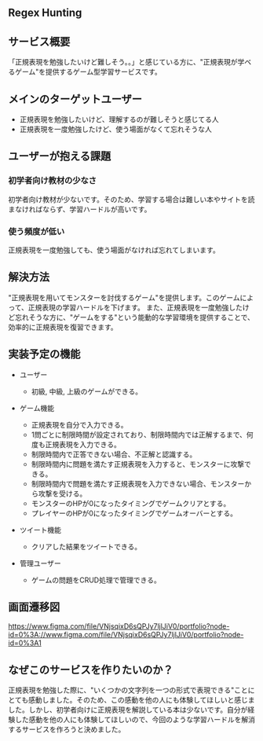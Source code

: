 ## Regex Hunting

## サービス概要
「正規表現を勉強したいけど難しそう。。」と感じている方に、"正規表現が学ベるゲーム"を提供するゲーム型学習サービスです。

## メインのターゲットユーザー
- 正規表現を勉強したいけど、理解するのが難しそうと感じてる人
- 正規表現を一度勉強したけど、使う場面がなくて忘れそうな人

## ユーザーが抱える課題
### 初学者向け教材の少なさ 
初学者向け教材が少ないです。そのため、学習する場合は難しい本やサイトを読まなければならず、学習ハードルが高いです。

### 使う頻度が低い 
正規表現を一度勉強しても、使う場面がなければ忘れてしまいます。

## 解決方法
"正規表現を用いてモンスターを討伐するゲーム"を提供します。このゲームによって、正規表現の学習ハードルを下げます。
また、正規表現を一度勉強したけど忘れそうな方に、"ゲームをする"という能動的な学習環境を提供することで、効率的に正規表現を復習できます。

## 実装予定の機能
- ユーザー
  - 初級, 中級, 上級のゲームができる。

- ゲーム機能
  - 正規表現を自分で入力できる。
  - 1問ごとに制限時間が設定されており、制限時間内では正解するまで、何度も正規表現を入力できる。
  - 制限時間内で正答できない場合、不正解と認識する。
  - 制限時間内に問題を満たす正規表現を入力すると、モンスターに攻撃できる。
  - 制限時間内で問題を満たす正規表現を入力できない場合、モンスターから攻撃を受ける。
  - モンスターのHPが0になったタイミングでゲームクリアとする。
  - プレイヤーのHPが0になったタイミングでゲームオーバーとする。

- ツイート機能
  - クリアした結果をツイートできる。

- 管理ユーザー
  - ゲームの問題をCRUD処理で管理できる。

## 画面遷移図
https://www.figma.com/file/VNjsqixD6sQPJy7ljlJiV0/portfolio?node-id=0%3A://www.figma.com/file/VNjsqixD6sQPJy7ljlJiV0/portfolio?node-id=0%3A1

## なぜこのサービスを作りたいのか？
正規表現を勉強した際に、"いくつかの文字列を一つの形式で表現できる"ことにとても感動しました。そのため、この感動を他の人にも体験してほしいと感じました。しかし、初学者向けに正規表現を解説している本は少ないです。自分が経験した感動を他の人にも体験してほしいので、今回のような学習ハードルを解消するサービスを作ろうと決めました。
